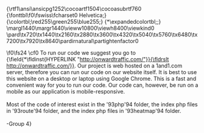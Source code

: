 {\rtf1\ansi\ansicpg1252\cocoartf1504\cocoasubrtf760
{\fonttbl\f0\fswiss\fcharset0 Helvetica;}
{\colortbl;\red255\green255\blue255;}
{\*\expandedcolortbl;;}
\margl1440\margr1440\vieww10800\viewh8400\viewkind0
\pard\tx720\tx1440\tx2160\tx2880\tx3600\tx4320\tx5040\tx5760\tx6480\tx7200\tx7920\tx8640\pardirnatural\partightenfactor0

\f0\fs24 \cf0 To run our code we suggest you go to {\field{\*\fldinst{HYPERLINK "http://onwardtraffic.com/"}}{\fldrslt http://onwardtraffic.com/}}. Our project is web hosted on a 1and1.com server, therefore you can run our code on our website itself. It is best to use this website on a desktop or laptop using Google Chrome. This is a fast and convenient way for you to run our code. Our code can, however, be run on a mobile as our application is mobile-responsive.\
\
Most of the code of interest exist in the \'93php\'94 folder, the index php files in \'93route\'94 folder, and the index php files in \'93heatmap\'94 folder.\
\
-Group 4}